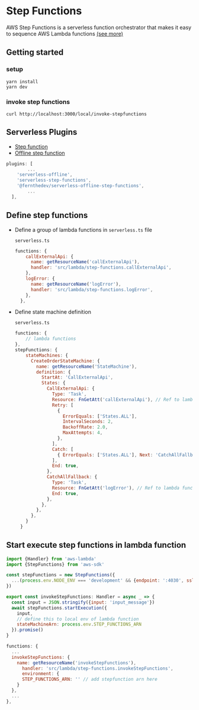 # Step Functions

AWS Step Functions is a serverless function orchestrator that makes it easy to sequence AWS Lambda functions [(see more)](https://aws.amazon.com/step-functions)

## Getting started
### setup
```
yarn install
yarn dev
```
### invoke step functions
```
curl http://localhost:3000/local/invoke-stepfunctions
```


## Serverless Plugins

- [Step function](https://github.com/serverless-operations/serverless-step-functions)
- [Offline step function](https://github.com/jefer590/serverless-offline-step-functions)

```jsx
plugins: [
		...
    'serverless-offline',
    'serverless-step-functions',
    '@fernthedev/serverless-offline-step-functions',
		...
  ],
```

## **Define step functions**

- Define a group of lambda functions in `serverless.ts` file

  `serverless.ts`

    ```jsx
    functions: {
        callExternalApi: {
          name: getResourceName('callExternalApi'),
          handler: 'src/lambda/step-functions.callExternalApi',
        },
        logError: {
          name: getResourceName('logError'),
          handler: 'src/lambda/step-functions.logError',
        },
      },
    ```

- Define state machine definition

  `serverless.ts`

    ```jsx
    functions: {
    	// lambda functions
    },
    stepFunctions: {
        stateMachines: {
          CreateOrderStateMachine: {
            name: getResourceName('StateMachine'),
            definition: {
              StartAt: 'CallExternalApi',
              States: {
                CallExternalApi: {
                  Type: 'Task',
                  Resource: FnGetAtt('callExternalApi'), // Ref to lambda function
                  Retry: [
                    {
                      ErrorEquals: ['States.ALL'],
                      IntervalSeconds: 2,
                      BackoffRate: 2.0,
                      MaxAttempts: 4,
                    },
                  ],
                  Catch: [
                    { ErrorEquals: ['States.ALL'], Next: 'CatchAllFallback' },
                  ],
                  End: true,
                },
                CatchAllFallback: {
                  Type: 'Task',
                  Resource: FnGetAtt('logError'), // Ref to lambda function
                  End: true,
                },
              },
            },
          },
        }
      }
    ```


## Start execute step functions in lambda function

```jsx
import {Handler} from 'aws-lambda'
import {StepFunctions} from 'aws-sdk'

const stepFunctions = new StepFunctions({
  ...(process.env.NODE_ENV === 'development' && {endpoint: ':4030', sslEnabled: false})
})

export const invokeStepFunctions: Handler = async _ => {
  const input = JSON.stringify({input: 'input_message'})
  await stepFunctions.startExecution({
    input,
    // define this to local env of lambda function
    stateMachineArn: process.env.STEP_FUNCTIONS_ARN
  }).promise()
}
```

```jsx
functions: {
  ...
  invokeStepFunctions: {
    name: getResourceName('invokeStepFunctions'),
      handler: 'src/lambda/step-functions.invokeStepFunctions',
      environment: {
      STEP_FUNCTIONS_ARN: '' // add stepfunction arn here 
    }
  },
  ...
},
```
